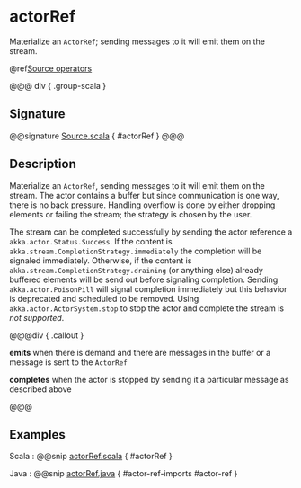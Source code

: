# actorRef

Materialize an `ActorRef`; sending messages to it will emit them on the stream.

@ref[Source operators](../index.md#source-operators)

@@@ div { .group-scala }
## Signature

@@signature [Source.scala](/akka-stream/src/main/scala/akka/stream/scaladsl/Source.scala) { #actorRef }
@@@

## Description

Materialize an `ActorRef`, sending messages to it will emit them on the stream. The actor contains
a buffer but since communication is one way, there is no back pressure. Handling overflow is done by either dropping
elements or failing the stream; the strategy is chosen by the user.

The stream can be completed successfully by sending the actor reference a `akka.actor.Status.Success`.
If the content is `akka.stream.CompletionStrategy.immediately` the completion will be signaled immediately.
Otherwise, if the content is `akka.stream.CompletionStrategy.draining` (or anything else)
already buffered elements will be send out before signaling completion.
Sending `akka.actor.PoisonPill` will signal completion immediately but this behavior is deprecated and scheduled to be removed.
Using `akka.actor.ActorSystem.stop` to stop the actor and complete the stream is *not supported*.

@@@div { .callout }

**emits** when there is demand and there are messages in the buffer or a message is sent to the `ActorRef`

**completes** when the actor is stopped by sending it a particular message as described above

@@@

## Examples


Scala
:  @@snip [actorRef.scala](/akka-docs/src/test/scala/docs/stream/operators/SourceOperators.scala) { #actorRef }

Java
:  @@snip [actorRef.java](/akka-docs/src/test/java/jdocs/stream/operators/SourceDocExamples.java) { #actor-ref-imports #actor-ref }
